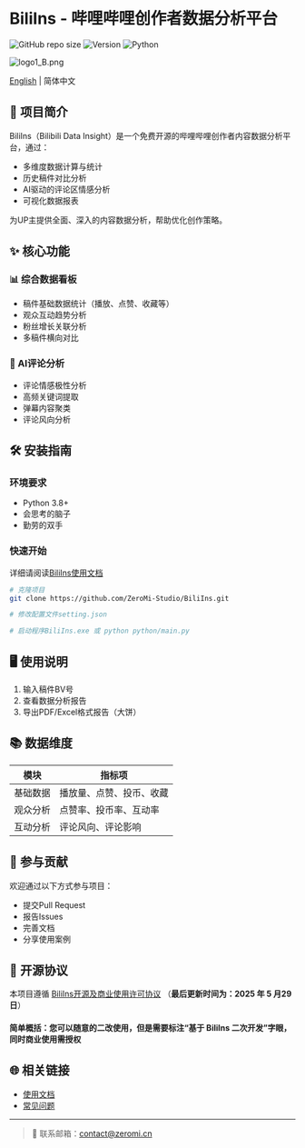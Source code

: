 # BiliIns - 哔哩哔哩创作者数据分析平台

![GitHub repo size](https://img.shields.io/github/repo-size/ZeroMi-Studio/BiliIns)
![Version](https://img.shields.io/badge/version-1.1.0-blue)
![Python](https://img.shields.io/badge/python-3.8%2B-blue)

![logo1_B.png](https://img.picui.cn/free/2025/05/25/6832b6db5d2a2.png)

[English](./README_EN.md) | 简体中文

## 📌 项目简介

BiliIns（Bilibili Data Insight）是一个免费开源的哔哩哔哩创作者内容数据分析平台，通过：

- 多维度数据计算与统计
- 历史稿件对比分析
- AI驱动的评论区情感分析
- 可视化数据报表

为UP主提供全面、深入的内容数据分析，帮助优化创作策略。

## ✨ 核心功能

### 📊 综合数据看板
- 稿件基础数据统计（播放、点赞、收藏等）
- 观众互动趋势分析
- 粉丝增长关联分析
- 多稿件横向对比

### 🤖 AI评论分析
- 评论情感极性分析
- 高频关键词提取
- 弹幕内容聚类
- 评论风向分析

## 🛠 安装指南

### 环境要求
- Python 3.8+
- 会思考的脑子
- 勤劳的双手

### 快速开始

详细请阅读[BiliIns使用文档](https://github.com/ZeroMi-Studio/BiliIns/wiki)

```bash
# 克隆项目
git clone https://github.com/ZeroMi-Studio/BiliIns.git

# 修改配置文件setting.json

# 启动程序BiliIns.exe 或 python python/main.py
```

## 🖥 使用说明

1. 输入稿件BV号
2. 查看数据分析报告
3. 导出PDF/Excel格式报告（大饼）


## 📚 数据维度

| 模块        | 指标项                     |
|-------------|---------------------------|
| 基础数据    | 播放量、点赞、投币、收藏   |
| 观众分析    | 点赞率、投币率、互动率 |
| 互动分析    | 评论风向、评论影响        |

## 🤝 参与贡献

欢迎通过以下方式参与项目：
- 提交Pull Request
- 报告Issues
- 完善文档
- 分享使用案例


## 📄 开源协议

本项目遵循 [BiliIns开源及商业使用许可协议](License.md)  （**最后更新时间为：2025 年 5 月29 日**）

#### 简单概括：您可以随意的二改使用，但是需要标注“基于 BiliIns 二次开发”字眼，同时商业使用需授权


## 🌐 相关链接

- [使用文档](https://github.com/ZeroMi-Studio/BiliIns/wiki)
- [常见问题](https://github.com/ZeroMi-Studio/BiliIns/wiki/Q&A)

---

> 📧 联系邮箱：[contact@zeromi.cn](mailto:contact@zeromi.cn)
